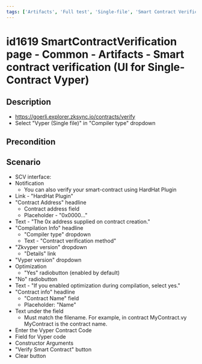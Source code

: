 ```yaml
---
tags: ['Artifacts', 'Full test', 'Single-file', 'Smart Contract Verification page', 'Smoke test', 'Vyper', 'Active']
---
```


# id1619 SmartContractVerification page - Common - Artifacts - Smart contract verification (UI for Single-Contract Vyper)

## Description
  - https://goerli.explorer.zksync.io/contracts/verify
  - Select "Vyper (Single file)" in "Compiler type" dropdown

## Precondition


## Scenario
- SCV interface:
- Notification
    - You can also verify your smart-contract using HardHat Plugin
- Link - "HardHat Plugin"
- "Contract Address" headline
    - Contract address field
    - Placeholder - "0x0000..."
- Text - "The 0x address supplied on contract creation."
- "Compilation Info" headline
    - "Compiler type" dropdown
    - Text - "Contract verification method"
- "Zkvyper version" dropdown
    - "Details" link
- "Vyper version" dropdown
- Optimization
    - "Yes" radiobutton (enabled by default)
- "No" radiobutton
- Text - "If you enabled optimization during compilation, select yes."
- "Contract info" headline
    - "Contract Name" field
    - Placeholder: "Name"
- Text under the field
    - Must match the filename. For example, in contract MyContract.vy MyContract is the contract name.
- Enter the Vyper Contract Code
- Field for Vyper code
- Constructor Arguments
- "Verify Smart Contract" button
- Clear button
